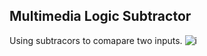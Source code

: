 ## Multimedia Logic Subtractor
Using subtracors to comapare two inputs.
![i](https://user-images.githubusercontent.com/34658946/34802094-c08a3d68-f639-11e7-83dd-8b6f1e6893e7.jpg)

